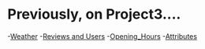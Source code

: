 # Previously, on Project3....

####
<!-- TOC -->
-[Weather](#DataFromWeather)
-[Reviews and Users](#ReviewsAndUsers)
-[Opening_Hours](#OpeningHours)
-[Attributes](#Attributes)
<!-- /TOC -->
